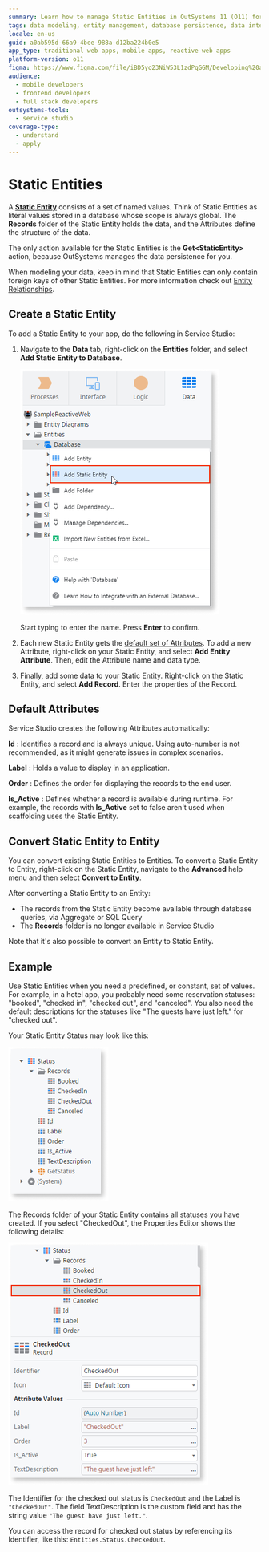 ```yaml
---
summary: Learn how to manage Static Entities in OutSystems 11 (O11) for predefined data sets with global scope and automatic persistence management.
tags: data modeling, entity management, database persistence, data integrity, service studio usage
locale: en-us
guid: a0ab595d-66a9-4bee-988a-d12ba224b0e5
app_type: traditional web apps, mobile apps, reactive web apps
platform-version: o11
figma: https://www.figma.com/file/iBD5yo23NiW53L1zdPqGGM/Developing%20an%20Application?node-id=1275:18338
audience:
  - mobile developers
  - frontend developers
  - full stack developers
outsystems-tools:
  - service studio
coverage-type:
  - understand
  - apply
---
```


# Static Entities

A [**Static Entity**](../../../ref/lang/auto/class-static-entity.md) consists of a set of named values. Think of Static Entities as literal values stored in a database whose scope is always global. The **Records** folder of the Static Entity holds the data, and the Attributes define the structure of the data.

The only action available for the Static Entities is the **Get&lt;StaticEntity&gt;** action, because OutSystems manages the data persistence for you.

When modeling your data, keep in mind that Static Entities can only contain foreign keys of other Static Entities. For more information check out [Entity Relationships](relationship/intro.md).


## Create a Static Entity

To add a Static Entity to your app, do the following in Service Studio:

1. Navigate to the **Data** tab, right-click on the **Entities** folder, and select **Add Static Entity to Database**.

    ![Screenshot showing the process of adding a Static Entity to the database in Service Studio](images/add-static-entity-ss.png "Adding a Static Entity in Service Studio")

    Start typing to enter the name. Press **Enter** to confirm.

1. Each new Static Entity gets the [default set of Attributes](#default-attributes). To add a new Attribute, right-click on your Static Entity, and select **Add Entity Attribute**. Then, edit the Attribute name and data type.

1. Finally, add some data to your Static Entity. Right-click on the Static Entity, and select **Add Record**. Enter the properties of the Record.

## Default Attributes

Service Studio creates the following Attributes automatically:

**Id**
:   Identifies a record and is always unique. Using auto-number is not recommended, as it might generate issues in complex scenarios.

**Label**
:   Holds a value to display in an application.

**Order**
:   Defines the order for displaying the records to the end user.

**Is_Active**
:   Defines whether a record is available during runtime. For example, the records with **Is_Active** set to false aren't used when scaffolding uses the Static Entity.


## Convert Static Entity to Entity

You can convert existing Static Entities to Entities. To convert a Static Entity to Entity, right-click on the Static Entity, navigate to the **Advanced** help menu and then select **Convert to Entity**. 

After converting a Static Entity to an Entity:

* The records from the Static Entity become available through database queries, via Aggregate or SQL Query 
* The **Records** folder is no longer available in Service Studio

Note that it's also possible to convert an Entity to Static Entity.

## Example

Use Static Entities when you need a predefined, or constant, set of values. For example, in a hotel app, you probably need some reservation statuses: "booked", "checked in", "checked out", and "canceled". You also need the default descriptions for the statuses like "The guests have just left." for "checked out".

Your Static Entity Status may look like this:

![Example of a Static Entity structure for reservation statuses in a hotel app](images/static-entity-example.png "Static Entity Example")

The Records folder of your Static Entity contains all statuses you have created. If you select "CheckedOut", the Properties Editor shows the following details:

![Details of the 'CheckedOut' record in the Static Entity showing the Identifier, Label, and TextDescription](images/static-entity-record-example.png "Static Entity Record Details")

The Identifier for the checked out status is `CheckedOut` and the Label is `"CheckedOut"`. The field TextDescription is the custom field and has the string value `"The guest have just left."`.

You can access the record for checked out status by referencing its Identifier, like this: `Entities.Status.CheckedOut`.
